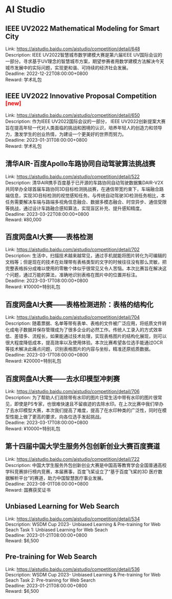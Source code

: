 # AI Studio



## IEEE  UV2022 Mathematical Modeling for Smart City

Link: https://aistudio.baidu.com/aistudio/competition/detail/648  
Description: IEEE UV2022智慧城市数学建模大赛是第六届IEEE UV国际会议的一部分。寻求基于UV理念的智慧城市方案，期望参赛者用数学建模方法解决今天城市发展中的实际问题，实现更和谐、可持续的经济社会发展。  
Deadline: 2022-12-22T08:00:00+0800  
Reward: 学术礼包  


## IEEE UV2022 Innovative Proposal Competition <sup style="color:red">[new]<sup>  

Link: https://aistudio.baidu.com/aistudio/competition/detail/650  
Description: 作为IEEE UV2022国际会议的一部分， IEEE UV2022创新提案大赛旨在提高年轻一代对人类面临的挑战和困境的认识，培养年轻人的创造力和领导力，激发学生的创业热情，为建设一个更美好的世界而努力。  
Deadline: 2023-01-31T08:00:00+0800  
Reward: 学术礼包  


## 清华AIR-百度Apollo车路协同自动驾驶算法挑战赛

Link: https://aistudio.baidu.com/aistudio/competition/detail/522  
Description: 清华AIR携手百度基于已开源的车路协同自动驾驶数据集DAIR-V2X共同举办全球首届车路协同3D目标检测挑战赛，在通信带宽约束下，车端融合路端信息，实现3D目标检测的视觉感知任务。与传统自动驾驶3D检测任务相比，本任务需要解决车端与路端多视角信息融合、数据多模态融合、时空异步、通信受限等挑战，通过设计车路融合感知算法，实现盲区补充、提升感知精度。  
Deadline: 2023-03-22T08:00:00+0800  
Reward: ¥80,000  


## 百度网盘AI大赛——表格检测

Link: https://aistudio.baidu.com/aistudio/competition/detail/702  
Description: 生活中，扫描技术越来越常见，通过手机就能将图片转化为可编辑的文档等；但是现在的技术在处理带有表格类型的文字的时候往往没有那么灵敏，把完整表格拆分成难以使用的零散个体似乎很常见又令人苦恼。本次比赛旨在解决这个问题，通过万能的算法，准确地识别表格在图片中的位置并标注。  
Deadline: 2023-03-17T08:00:00+0800  
Reward: ¥10000+特别礼包  


## 百度网盘AI大赛——表格检测进阶：表格的结构化

Link: https://aistudio.baidu.com/aistudio/competition/detail/704  
Description: 随着票据、名单等带有表单、表格的文件被广泛应用，将纸质文件转化成电子数据并保存管理成为了很多企业的必然工作。传统人工录入的方式效率低、差错多、流程长，如果能通过技术处理，实现表格图片的结构化展现，则可以很大程度降低成本，提高效率以及使用体验。本次比赛希望各位选手能通过OCR等技术解决此痛点问题，识别表格图片的内容与坐标，精准还原纸质数据。  
Deadline: 2023-03-17T08:00:00+0800  
Reward: ¥20000+特别礼包  


## 百度网盘AI大赛——去水印模型冲刺赛

Link: https://aistudio.baidu.com/aistudio/competition/detail/706  
Description: 为了帮助人们消除带有水印的图片日常生活中带有水印的图片很常见，即使是PS专家，也很难快速且不留痕迹的去除水印。在上次比赛中我们举办了去水印模型大赛，本次我们提高了难度，提高了在水印种类的广泛性，同时在模型性能上做了更高的要求，向各位选手发起挑战。  
Deadline: 2023-03-17T08:00:00+0800  
Reward: ¥10000+特别礼包  


## 第十四届中国大学生服务外包创新创业大赛百度赛道

Link: https://aistudio.baidu.com/aistudio/competition/detail/722  
Description: 中国大学生服务外包创新创业大赛是中国高等教育学会全国普通高校学科竞赛排行榜内竞赛，本届赛事，百度飞桨设立了“基于百度飞桨的3D 医疗数据解析平台”的赛道，助力中国智慧医疗事业发展。  
Deadline: 2023-08-01T08:00:00+0800  
Reward: 国赛获奖证书  


## Unbiased Learning for Web Search

Link: https://aistudio.baidu.com/aistudio/competition/detail/534  
Description: WSDM Cup 2023- Unbiased Learning & Pre-training for Web Seach
Task 1: Unbiased Learning for Web Seach  
Deadline: 2023-01-21T08:00:00+0800  
Reward: $6,500  


## Pre-training for Web Search

Link: https://aistudio.baidu.com/aistudio/competition/detail/536  
Description: WSDM Cup 2023- Unbiased Learning & Pre-training for Web Seach
Task 2: Pre-training for Web Search  
Deadline: 2023-01-21T08:00:00+0800  
Reward: $6,500  

